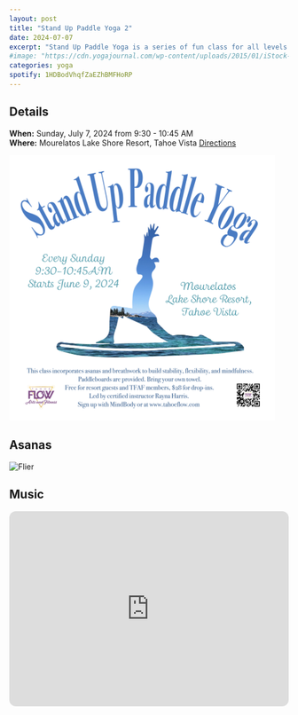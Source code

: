 ```yaml
---
layout: post
title: "Stand Up Paddle Yoga 2"
date: 2024-07-07 
excerpt: "Stand Up Paddle Yoga is a series of fun class for all levels with flowing poses and breathwork to build stability, flexibility, and mindfulness. The July 7 class will follow an arc of opening awareness, warm-up stretch, balancing poses, inversions, grounding poses, and a closing. Bring a towel for a cold plunge following class."
#image: "https://cdn.yogajournal.com/wp-content/uploads/2015/01/iStock-513474057-e1614640188584.jpg?width=730"
categories: yoga
spotify: 1HDBodVhqfZaEZhBMFHoRP
---
```


## Details

**When:** Sunday, July 7, 2024 from 9:30 - 10:45 AM   
**Where:** Mourelatos Lake Shore Resort, Tahoe Vista [Directions](https://www.google.com/maps/dir//6834+N+Lake+Blvd,+Tahoe+Vista,+CA+96148/@39.239939,-120.1344659,12z/data=!4m8!4m7!1m0!1m5!1m1!1s0x809964b0ff6493a3:0x7579cace84dcb8f8!2m2!1d-120.052065!2d39.239968?entry=ttu)   


<img src="/images/yoga/supyoga_flier.png" alt="FLier" width="95%"/>


## Asanas


<img src="/images/yoga/supyoga_asanas-jun08.png" alt="Flier" width="95%"/>


## Music

<iframe style="border-radius:12px" src="https://open.spotify.com/embed/playlist/2GDbfkxQRPSnzD8zZCygJE?utm_source=generator" width="100%" height="352" frameBorder="0" allowfullscreen="" allow="autoplay; clipboard-write; encrypted-media; fullscreen; picture-in-picture" loading="lazy"></iframe>  